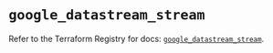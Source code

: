 # `google_datastream_stream`

Refer to the Terraform Registry for docs: [`google_datastream_stream`](https://registry.terraform.io/providers/hashicorp/google/5.43.1/docs/resources/datastream_stream).
